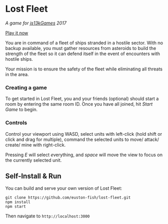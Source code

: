 # Lost Fleet

_A game for [js13kGames](http://js13kgames.com) 2017_

[Play it now](http://lost-fleet.herokuapp.com)

You are in command of a fleet of ships stranded in a hostile sector. With no backup
available, you must gather resources from asteroids to build the strength of the fleet
so it can defend itself in the event of encounters with hostile ships.

Your mission is to ensure the safety of the fleet while eliminating all threats in the area.

### Creating a game

To get started in Lost Fleet, you and your friends (optional) should start a room by entering
the same room ID. Once you have all joined, hit _Start Game_ to begin.

### Controls

Control your viewport using WASD, select units with left-click (hold shift or click and drag for multiple), command the selected
units to move/ attack/ create/ mine with right-click.

Pressing *E* will select *e*verything, and *space* will move the view to focus on the
currently selected unit.

## Self-Install & Run

You can build and serve your own version of Lost Fleet:

```shell
git clone https://github.com/euston-fish/lost-fleet.git
npm install
npm start
```

Then navigate to `http://localhost:3000`